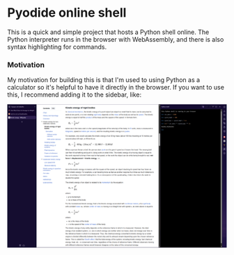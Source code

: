 # Pyodide online shell

This is a quick and simple project that hosts a Python shell online. The Python interpreter runs in the browser with
WebAssembly, and there is also syntax highlighting for commands.

### Motivation

My motivation for building this is that I'm used to using Python as a calculator so it's helpful to have it directly in
the browser. If you want to use this, I recommend adding it to the sidebar, like:

![example usage with the shell on the sidebar](https://github.com/cau777/pyodide-shell/blob/master/example-screenshot.png)
